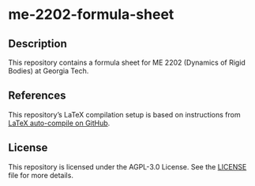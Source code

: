 # me-2202-formula-sheet

## Description
This repository contains a formula sheet for ME 2202 (Dynamics of Rigid Bodies) at Georgia Tech.

## References

This repository’s LaTeX compilation setup is based on instructions from [LaTeX auto-compile on GitHub](https://chenjing-bu.github.io/posts/2025/latex-auto-compile-on-github/).

## License

This repository is licensed under the AGPL-3.0 License. See the [LICENSE](LICENSE) file for more details.
